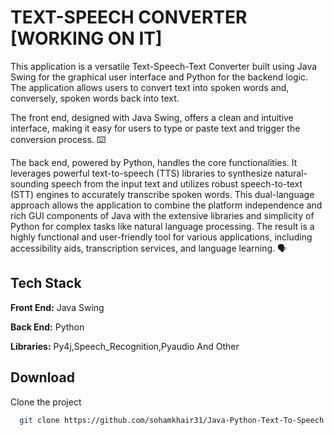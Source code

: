 
# TEXT-SPEECH CONVERTER [WORKING ON IT]
This application is a versatile Text-Speech-Text Converter built using Java Swing for the graphical user interface and Python for the backend logic. The application allows users to convert text into spoken words and, conversely, spoken words back into text.

The front end, designed with Java Swing, offers a clean and intuitive interface, making it easy for users to type or paste text and trigger the conversion process. ⌨️

The back end, powered by Python, handles the core functionalities. It leverages powerful text-to-speech (TTS) libraries to synthesize natural-sounding speech from the input text and utilizes robust speech-to-text (STT) engines to accurately transcribe spoken words.  This dual-language approach allows the application to combine the platform independence and rich GUI components of Java with the extensive libraries and simplicity of Python for complex tasks like natural language processing. The result is a highly functional and user-friendly tool for various applications, including accessibility aids, transcription services, and language learning. 🗣️


## Tech Stack

**Front End:** Java Swing

**Back End:** Python

**Libraries:** Py4j,Speech_Recognition,Pyaudio And Other 




## Download

Clone the project

```bash
  git clone https://github.com/sohamkhair31/Java-Python-Text-To-Speech
```





